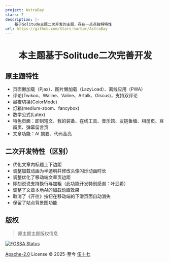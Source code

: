 ```yaml
---
project: AstraBay
stars: 7
description: |-
    基于Solitude主题二次开发的主题，存在一点点独特特性
url: https://github.com/Stars-harbor/AstraBay
---
```


<div align="center">

# 本主题基于Solitude二次完善开发

</div>

## 原主题特性

- 页面懒加载（Pjax）、图片懒加载（LazyLoad）、离线应用（PWA）
- 评论(Twikoo、Waline、Valine、Artalk、Giscus)，支持双评论
- 昼夜切换(ColorMode)
- 灯箱(medium-zoom、fancybox)
- 数学公式(Latex)
- 特色页面：即刻短文、我的装备、在线工具、音乐馆、友链鱼塘、相册页、豆瓣页、弹幕留言页
- 文章功能：AI 摘要、代码高亮

## 二次开发特性（区别）

- 优化文章内标题上下边距
- 调整加载动画为半透明并修改头像闪烁动画时长
- 调整优化了移动端文章页边距
- 即刻说说支持换行与加粗（此功能开发特别感谢：叶泯希）
- 调整了文章本地AI的加载动画效果
- 取消了《开往》按钮在移动端的下滑页面自动消失
- 保留了站点背景图功能

## 版权

> 原主题主题版权信息

[![FOSSA Status](https://app.fossa.com/api/projects/git%2Bgithub.com%2Fvalor-x%2Fhexo-theme-solitude.svg?type=small)](https://app.fossa.com/projects/git%2Bgithub.com%2Fvalor-x%2Fhexo-theme-solitude?ref=badge_large)

[Apache-2.0](./LICENSE) License &copy; 2025-至今 [伍十七](https://github.com/everfu)
